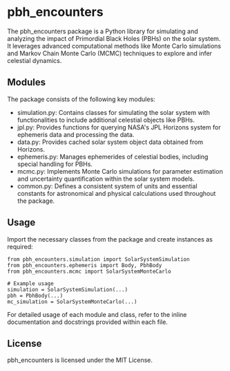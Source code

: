 # pbh_encounters

The pbh_encounters package is a Python library for simulating and analyzing the impact of Primordial Black Holes (PBHs) on the solar system. It leverages advanced computational methods like Monte Carlo simulations and Markov Chain Monte Carlo (MCMC) techniques to explore and infer celestial dynamics.

## Modules

The package consists of the following key modules:

* simulation.py: Contains classes for simulating the solar system with functionalities to include additional celestial objects like PBHs.
* jpl.py: Provides functions for querying NASA's JPL Horizons system for ephemeris data and processing the data.
* data.py: Provides cached solar system object data obtained from Horizons.
* ephemeris.py: Manages ephemerides of celestial bodies, including special handling for PBHs.
* mcmc.py: Implements Monte Carlo simulations for parameter estimation and uncertainty quantification within the solar system models.
* common.py: Defines a consistent system of units and essential constants for astronomical and physical calculations used throughout the package.

## Usage

Import the necessary classes from the package and create instances as required:

```
from pbh_encounters.simulation import SolarSystemSimulation
from pbh_encounters.ephemeris import Body, PbhBody
from pbh_encounters.mcmc import SolarSystemMonteCarlo

# Example usage
simulation = SolarSystemSimulation(...)
pbh = PbhBody(...)
mc_simulation = SolarSystemMonteCarlo(...)
```

For detailed usage of each module and class, refer to the inline documentation and docstrings provided within each file.

## License

pbh_encounters is licensed under the MIT License.
